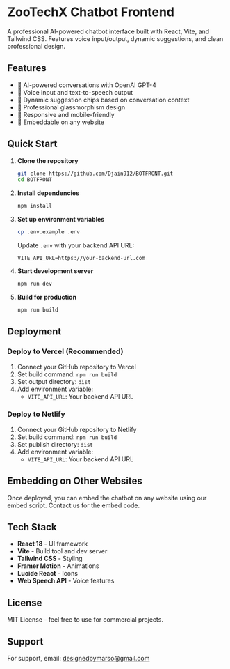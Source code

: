 # ZooTechX Chatbot Frontend

A professional AI-powered chatbot interface built with React, Vite, and Tailwind CSS. Features voice input/output, dynamic suggestions, and clean professional design.

## Features

- 🤖 AI-powered conversations with OpenAI GPT-4
- 🎤 Voice input and text-to-speech output
- 💬 Dynamic suggestion chips based on conversation context
- 🎨 Professional glassmorphism design
- 📱 Responsive and mobile-friendly
- 🔗 Embeddable on any website

## Quick Start

1. **Clone the repository**
   ```bash
   git clone https://github.com/Djain912/BOTFRONT.git
   cd BOTFRONT
   ```

2. **Install dependencies**
   ```bash
   npm install
   ```

3. **Set up environment variables**
   ```bash
   cp .env.example .env
   ```
   Update `.env` with your backend API URL:
   ```
   VITE_API_URL=https://your-backend-url.com
   ```

4. **Start development server**
   ```bash
   npm run dev
   ```

5. **Build for production**
   ```bash
   npm run build
   ```

## Deployment

### Deploy to Vercel (Recommended)

1. Connect your GitHub repository to Vercel
2. Set build command: `npm run build`
3. Set output directory: `dist`
4. Add environment variable:
   - `VITE_API_URL`: Your backend API URL

### Deploy to Netlify

1. Connect your GitHub repository to Netlify
2. Set build command: `npm run build`
3. Set publish directory: `dist`
4. Add environment variable:
   - `VITE_API_URL`: Your backend API URL

## Embedding on Other Websites

Once deployed, you can embed the chatbot on any website using our embed script. Contact us for the embed code.

## Tech Stack

- **React 18** - UI framework
- **Vite** - Build tool and dev server
- **Tailwind CSS** - Styling
- **Framer Motion** - Animations
- **Lucide React** - Icons
- **Web Speech API** - Voice features

## License

MIT License - feel free to use for commercial projects.

## Support

For support, email: designedbymarso@gmail.com
